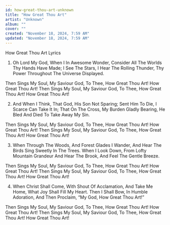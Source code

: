 ```yaml
---
id: how-great-thou-art-unknown
title: "How Great Thou Art"
artist: "Unknown"
album: ""
cover: ""
created: "November 18, 2024, 7:59 AM"
updated: "November 18, 2024, 7:59 AM"
---
```


How Great Thou Art Lyrics

1. Oh Lord My God, When I In Awesome Wonder,
Consider All The Worlds Thy Hands Have Made;
I See The Stars, I Hear The Rolling Thunder,
Thy Power Throughout The Universe Displayed.

Then Sings My Soul, My Saviour God, To Thee,
How Great Thou Art! How Great Thou Art!
Then Sings My Soul, My Saviour God, To Thee,
How Great Thou Art! How Great Thou Art!

2. And When I Think, That God, His Son Not Sparing;
Sent Him To Die, I Scarce Can Take It In;
That On The Cross, My Burden Gladly Bearing,
He Bled And Died To Take Away My Sin.

Then Sings My Soul, My Saviour God, To Thee,
How Great Thou Art! How Great Thou Art!
Then Sings My Soul, My Saviour God, To Thee,
How Great Thou Art! How Great Thou Art!

3. When Through The Woods, And Forest Glades I Wander,
And Hear The Birds Sing Sweetly In The Trees.
When I Look Down, From Lofty Mountain Grandeur
And Hear The Brook, And Feel The Gentle Breeze.

Then Sings My Soul, My Saviour God, To Thee,
How Great Thou Art! How Great Thou Art!
Then Sings My Soul, My Saviour God, To Thee,
How Great Thou Art! How Great Thou Art!

4. When Christ Shall Come, With Shout Of Acclamation,
And Take Me Home, What Joy Shall Fill My Heart.
Then I Shall Bow, In Humble Adoration,
And Then Proclaim, “My God, How Great Thou Art!”

Then Sings My Soul, My Saviour God, To Thee,
How Great Thou Art! How Great Thou Art!
Then Sings My Soul, My Saviour God, To Thee,
How Great Thou Art! How Great Thou Art!
